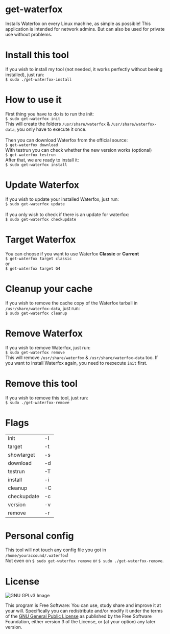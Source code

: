 # get-waterfox
Installs Waterfox on every Linux machine, as simple as possible!
This application is intended for network admins.
But can also be used for private use without problems.

# Install this tool
If you wish to install my tool (not needed, it works perfectly without beeing installed), just run: <br>
`$ sudo ./get-waterfox-install` <br>

# How to use it
First thing you have to do is to run the init: <br>
`$ sudo get-waterfox init` <br>
This will create the folders `/usr/share/waterfox` & `/usr/share/waterfox-data`, you only have to execute it once. <br>
<br>
Then you can download Waterfox from the official source: <br>
`$ get-waterfox download` <br>
With testrun you can check whether the new version works (optional) <br>
`$ get-waterfox testrun` <br>
After that, we are ready to install it: <br>
`$ sudo get-waterfox install` <br>

# Update Waterfox
If you wish to update your installed Waterfox, just run:<br>
`$ sudo get-waterfox update` <br><br>
If you only wish to check if there is an update for waterfox: <br>
`$ sudo get-waterfox checkupdate` <br>

# Target Waterfox
You can choose if you want to use Waterfox __Classic__ or __Current__<br>
`$ get-waterfox target classic` <br>
or <br>
`$ get-waterfox target G4`<br>

# Cleanup your cache
If you wish to remove the cache copy of the Waterfox tarball in `/usr/share/waterfox-data`, just run:<br>
`$ sudo get-waterfox cleanup` <br>

# Remove Waterfox
If you wish to remove Waterfox, just run:<br>
`$ sudo get-waterfox remove` <br>
This will remove `/usr/share/waterfox` & `/usr/share/waterfox-data` too. If you want to install Waterfox again, you need to reexecute `init` first. <br>

# Remove this tool
If you wish to remove this tool, just run:<br>
`$ sudo ./get-waterfox-remove` <br>

# Flags
<table>
  <tr>
    <td>init</td> <td>-I</td>
  </tr>  
  <tr>
    <td>target</td> <td>-t</td>
  </tr>  
  <tr>
    <td>showtarget</td> <td>-s</td>
  </tr>  
  <tr>
    <td>download</td> <td>-d</td>
  </tr>
  <tr>
    <td>testrun</td> <td>-T</td>
  </tr>  
  <tr>
    <td>install</td> <td>-i</td>
  </tr>  
  <tr>
    <td>cleanup</td> <td>-C</td>
  </tr>  
  <tr>
    <td>checkupdate</td> <td>-c</td>
  </tr>  
  <tr>
    <td>version</td> <td>-v</td>
  </tr>  
  <tr>
    <td>remove</td> <td>-r</td>
  </tr>
</table>

# Personal config
This tool will not touch any config file you got in `/home/youraccound/.waterfox`! <br>
Not even on `$ sudo get-waterfox remove` or `$ sudo ./get-waterfox-remove`.

# License
![GNU GPLv3 Image](https://www.gnu.org/graphics/gplv3-127x51.png)

This program is Free Software: You can use, study share and improve it at your
will. Specifically you can redistribute and/or modify it under the terms of the
[GNU General Public License](https://www.gnu.org/licenses/gpl.html) as
published by the Free Software Foundation, either version 3 of the License, or
(at your option) any later version.
